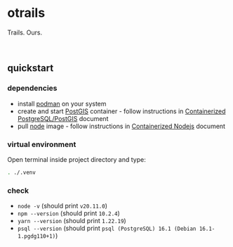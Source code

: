 # otrails

Trails. Ours.

<br />




## quickstart

### dependencies
* install [podman](https://podman.io/) on your system
* create and start [PostGIS](https://hub.docker.com/r/postgis/postgis) container - follow instructions in [Containerized PostgreSQL/PostGIS](./doc/postgres.md) document
* pull [node](https://hub.docker.com/_/node) image - follow instructions in [Containerized Nodejs](./doc/nodejs.md) document

### virtual environment
Open terminal inside project directory and type:
```bash
. ./.venv
```

### check
* `node -v` (should print `v20.11.0`)
* `npm --version` (should print `10.2.4`)
* `yarn --version` (should print `1.22.19`)
* `psql --version` (should print `psql (PostgreSQL) 16.1 (Debian 16.1-1.pgdg110+1)`)
